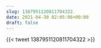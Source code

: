 ```yaml
---
slug: 1387951120811704322
date: 2021-04-30 02:05:08+00:00
draft: false
---
```


{{< tweet 1387951120811704322 >}}
